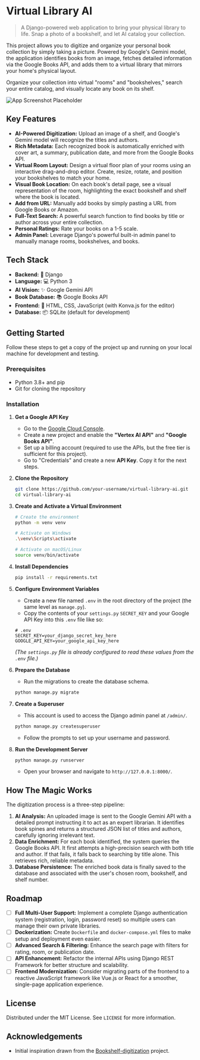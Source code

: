 # Virtual Library AI

> A Django-powered web application to bring your physical library to life. Snap a photo of a bookshelf, and let AI catalog your collection.

This project allows you to digitize and organize your personal book collection by simply taking a picture. Powered by Google's Gemini model, the application identifies books from an image, fetches detailed information via the Google Books API, and adds them to a virtual library that mirrors your home's physical layout.

Organize your collection into virtual "rooms" and "bookshelves," search your entire catalog, and visually locate any book on its shelf.

<!-- TODO: Add a GIF or screenshot of the application in action. e.g., showing the room editor or the book list. -->
![App Screenshot Placeholder](https://via.placeholder.com/800x450.png?text=Virtual+Library+Screenshot)

## Key Features

-   **AI-Powered Digitization:** Upload an image of a shelf, and Google's Gemini model will recognize the titles and authors.
-   **Rich Metadata:** Each recognized book is automatically enriched with cover art, a summary, publication date, and more from the Google Books API.
-   **Virtual Room Layout:** Design a virtual floor plan of your rooms using an interactive drag-and-drop editor. Create, resize, rotate, and position your bookshelves to match your home.
-   **Visual Book Location:** On each book's detail page, see a visual representation of the room, highlighting the exact bookshelf and shelf where the book is located.
-   **Add from URL:** Manually add books by simply pasting a URL from Google Books or Amazon.
-   **Full-Text Search:** A powerful search function to find books by title or author across your entire collection.
-   **Personal Ratings:** Rate your books on a 1-5 scale.
-   **Admin Panel:** Leverage Django's powerful built-in admin panel to manually manage rooms, bookshelves, and books.

## Tech Stack

-   **Backend:** 🐍 Django
-   **Language:** 💻 Python 3
-   **AI Vision:** ✨ Google Gemini API
-   **Book Database:** 📚 Google Books API
-   **Frontend:** 📄 HTML, CSS, JavaScript (with Konva.js for the editor)
-   **Database:** 📦 SQLite (default for development)

## Getting Started

Follow these steps to get a copy of the project up and running on your local machine for development and testing.

### Prerequisites

-   Python 3.8+ and pip
-   Git for cloning the repository

### Installation

1.  **Get a Google API Key**
    -   Go to the [Google Cloud Console](https://console.cloud.google.com/).
    -   Create a new project and enable the **"Vertex AI API"** and **"Google Books API"**.
    -   Set up a billing account (required to use the APIs, but the free tier is sufficient for this project).
    -   Go to "Credentials" and create a new **API Key**. Copy it for the next steps.

2.  **Clone the Repository**
    ```sh
    git clone https://github.com/your-username/virtual-library-ai.git
    cd virtual-library-ai
    ```

3.  **Create and Activate a Virtual Environment**
    ```sh
    # Create the environment
    python -m venv venv

    # Activate on Windows
    .\venv\Scripts\activate

    # Activate on macOS/Linux
    source venv/bin/activate
    ```

4.  **Install Dependencies**
    ```sh
    pip install -r requirements.txt
    ```

5.  **Configure Environment Variables**
    -   Create a new file named `.env` in the root directory of the project (the same level as `manage.py`).
    -   Copy the contents of your `settings.py` `SECRET_KEY` and your Google API Key into this `.env` file like so:
    ```
    # .env
    SECRET_KEY=your_django_secret_key_here
    GOOGLE_API_KEY=your_google_api_key_here
    ```
    *(The `settings.py` file is already configured to read these values from the `.env` file.)*

6.  **Prepare the Database**
    -   Run the migrations to create the database schema.
    ```sh
    python manage.py migrate
    ```

7.  **Create a Superuser**
    -   This account is used to access the Django admin panel at `/admin/`.
    ```sh
    python manage.py createsuperuser
    ```
    -   Follow the prompts to set up your username and password.

8.  **Run the Development Server**
    ```sh
    python manage.py runserver
    ```
    -   Open your browser and navigate to `http://127.0.0.1:8000/`.

## How The Magic Works

The digitization process is a three-step pipeline:

1.  **AI Analysis:** An uploaded image is sent to the Google Gemini API with a detailed prompt instructing it to act as an expert librarian. It identifies book spines and returns a structured JSON list of titles and authors, carefully ignoring irrelevant text.
2.  **Data Enrichment:** For each book identified, the system queries the Google Books API. It first attempts a high-precision search with both title and author. If that fails, it falls back to searching by title alone. This retrieves rich, reliable metadata.
3.  **Database Persistence:** The enriched book data is finally saved to the database and associated with the user's chosen room, bookshelf, and shelf number.

## Roadmap

-   [ ] **Full Multi-User Support:** Implement a complete Django authentication system (registration, login, password reset) so multiple users can manage their own private libraries.
-   [ ] **Dockerization:** Create `Dockerfile` and `docker-compose.yml` files to make setup and deployment even easier.
-   [ ] **Advanced Search & Filtering:** Enhance the search page with filters for rating, room, or publication date.
-   [ ] **API Enhancement:** Refactor the internal APIs using Django REST Framework for better structure and scalability.
-   [ ] **Frontend Modernization:** Consider migrating parts of the frontend to a reactive JavaScript framework like Vue.js or React for a smoother, single-page application experience.

## License

Distributed under the MIT License. See `LICENSE` for more information.

## Acknowledgements

-   Initial inspiration drawn from the [Bookshelf-digitization](https://github.com/sanchitgl/Bookshelf-digitization) project.
